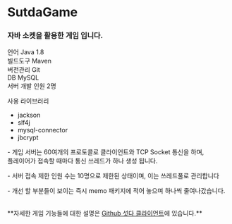 # SutdaGame
<h3>자바 소켓을 활용한 게임 입니다.</h3>

언어 Java 1.8<br>
빌드도구 Maven<br>
버전관리 Git<br>
DB MySQL<br>
서버 개발 인원 2명

사용 라이브러리
<ul>
  <li>jackson</li>
  <li>slf4j</li>
  <li>mysql-connector</li>
  <li>jbcrypt</li>
</ul>



<p>- 게임 서버는 60여개의 프로토콜로 클라이언트와 TCP Socket 통신을 하며, <br>플레이어가 접속할 때마다 통신 쓰레드가 하나 생성 됩니다.</p>

<p>- 서버 접속 제한 인원 수는 10명으로 제한된 상태이며, 이는 쓰레드풀로 관리합니다</p> 
<p>- 개선 할 부분들이 보이는 즉시 memo 패키지에 적어 놓으며 하나씩 줄여나갔습니다. </p>

<br>
**자세한 게임 기능들에 대한 설명은 <a href="https://github.com/dbtjsdlf222/SutdaGameClient">Github 섯다 클라이언트</a>에 있습니다.**
